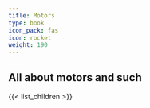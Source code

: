 ```yaml
---
title: Motors
type: book
icon_pack: fas
icon: rocket
weight: 190
---
```


## All about motors and such

{{< list_children >}}
